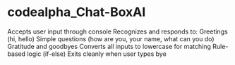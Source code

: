 # codealpha_Chat-BoxAI
Accepts user input through console  Recognizes and responds to:  Greetings (hi, hello)  Simple questions (how are you, your name, what can you do)  Gratitude and goodbyes  Converts all inputs to lowercase for matching  Rule-based logic (if-else)  Exits cleanly when user types bye
